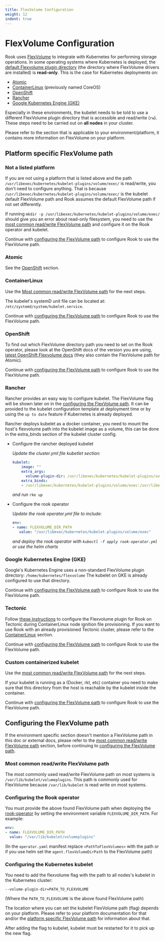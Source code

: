 ```yaml
---
title: FlexVolume Configuration
weight: 12
indent: true
---
```

# FlexVolume Configuration
Rook uses [FlexVolume](https://github.com/kubernetes/community/blob/master/contributors/devel/flexvolume.md) to integrate with Kubernetes for performing storage operations. In some operating systems where Kubernetes is deployed, the [default Flexvolume plugin directory](https://github.com/kubernetes/community/blob/master/contributors/devel/flexvolume.md#prerequisites) (the directory where FlexVolume drivers are installed) is **read-only**.
This is the case for Kubernetes deployments on:

* [Atomic](https://www.projectatomic.io/)
* [ContainerLinux](https://coreos.com/os/docs/latest/) (previously named CoreOS)
* [OpenShift](https://www.openshift.com/)
* [Rancher](http://rancher.com/)
* [Google Kubernetes Engine (GKE)](https://cloud.google.com/kubernetes-engine/)

Especially in these environments, the kubelet needs to be told to use a different FlexVolume plugin directory that is accessible and read/write (`rw`).
These steps need to be carried out on **all nodes** in your cluster.

Please refer to the section that is applicable to your environment/platform, it contains more information on FlexVolume on your platform.

## Platform specific FlexVolume path
### Not a listed platform
If you are not using a platform that is listed above and the path `/usr/libexec/kubernetes/kubelet-plugins/volume/exec/` is read/write, you don't need to configure anything.
That is because `/usr/libexec/kubernetes/kubelet-plugins/volume/exec/` is the kubelet default FlexVolume path and Rook assumes the default FlexVolume path if not set differently.

If running `mkdir -p /usr/libexec/kubernetes/kubelet-plugins/volume/exec/` should give you an error about read-only filesystem, you need to use the [most common read/write FlexVolume path](#most-common-readwrite-flexvolume-path) and configure it on the Rook operator and kubelet.

Continue with [configuring the FlexVolume path](#configuring-the-flexvolume-path) to configure Rook to use the FlexVolume path.

### Atomic
See the [OpenShift](#openshift) section.

### ContainerLinux
Use the [Most common read/write FlexVolume path](#most-common-readwrite-flexvolume-path) for the next steps.

The kubelet's systemD unit file can be located at: `/etc/systemd/system/kubelet.service`.

Continue with [configuring the FlexVolume path](#configuring-the-flexvolume-path) to configure Rook to use the FlexVolume path.

### OpenShift
To find out which FlexVolume directory path you need to set on the Rook operator, please look at the OpenShift docs of the version you are using, [latest OpenShift Flexvolume docs](https://docs.openshift.org/latest/install_config/persistent_storage/persistent_storage_flex_volume.html#flexvolume-installation) (they also contain the FlexVolume path for Atomic).

Continue with [configuring the FlexVolume path](#configuring-the-flexvolume-path) to configure Rook to use the FlexVolume path.

### Rancher
Rancher provides an easy way to configure kubelet. The FlexVolume flag will be shown later on in the [configuring the FlexVolume path](#configuring-the-flexvolume-path).
It can be provided to the kubelet configuration template at deployment time or by using the `up to date` feature if Kubernetes is already deployed.

Rancher deploys kubelet as a docker container, you need to mount the host's flexvolume path into the kubelet image as a volume,
this can be done in the extra_binds section of the kubelet cluster config.

* Configure the rancher deployed kubelet

    *Update the cluster.yml file kubetlet section:*

    ```yaml
    kubelet:
        image: ""
        extra_args:
          volume-plugin-dir: /usr/libexec/kubernetes/kubelet-plugins/volume/exec
        extra_binds:
        - /usr/libexec/kubernetes/kubelet-plugins/volume/exec:/usr/libexec/kubernetes/kubelet-plugins/volume/exec
    ```

    *and run* ```rke up```

* Configure the rook operator

    *Update the rook operator.yml file to include:*

    ```yaml
    env:
    - name: FLEXVOLUME_DIR_PATH
       value: "/usr/libexec/kubernetes/kubelet-plugins/volume/exec"
    ```

    *and deploy the rook operator with ```kubectl -f apply rook-operator.yml``` or use the helm charts*


### Google Kubernetes Engine (GKE)
Google's Kubernetes Engine uses a non-standard FlexVolume plugin directory: `/home/kubernetes/flexvolume`
The kubelet on GKE is already configured to use that directory. 

Continue with [configuring the FlexVolume path](#configuring-the-flexvolume-path) to configure Rook to use the FlexVolume path.

### Tectonic
Follow [these instructions](tectonic.md) to configure the Flexvolume plugin for Rook on Tectonic during ContainerLinux node ignition file provisioning.
If you want to use Rook with an already provisioned Tectonic cluster, please refer to the [ContainerLinux](#containerlinux) section.

Continue with [configuring the FlexVolume path](#configuring-the-flexvolume-path) to configure Rook to use the FlexVolume path.

### Custom containerized kubelet
Use the [most common read/write FlexVolume path](#most-common-readwrite-flexvolume-path) for the next steps.

If your kubelet is running as a (Docker, rkt, etc) container you need to make sure that this directory from the host is reachable by the kubelet inside the container.

Continue with [configuring the FlexVolume path](#configuring-the-flexvolume-path) to configure Rook to use the FlexVolume path.

## Configuring the FlexVolume path
If the environment specific section doesn't mention a FlexVolume path in this doc or external docs, please refer to the [most common read/write FlexVolume path](#most-common-readwrite-flexvolume-path) section, before continuing to [configuring the FlexVolume path](#configuring-the-flexvolume-path).

### Most common read/write FlexVolume path
The most commonly used read/write FlexVolume path on most systems is `/var/lib/kubelet/volumeplugins`.
This path is commonly used for FlexVolume because `/var/lib/kubelet` is read write on most systems.

### Configuring the Rook operator
You must provide the above found FlexVolume path when deploying the [rook-operator](https://github.com/rook/rook/blob/master/cluster/examples/kubernetes/ceph/operator.yaml) by setting the environment variable `FLEXVOLUME_DIR_PATH`.
For example:
```yaml
env:
- name: FLEXVOLUME_DIR_PATH
  value: "/var/lib/kubelet/volumeplugins"
```

(In the `operator.yaml` manifest replace `<PathToFlexVolumes>` with the path or if you use helm set the `agent.flexVolumeDirPath` to the FlexVolume path)

### Configuring the Kubernetes kubelet
You need to add the flexvolume flag with the path to all nodes's kubelet in the Kubernetes cluster:
```
--volume-plugin-dir=PATH_TO_FLEXVOLUME
```
(Where the `PATH_TO_FLEXVOLUME` is the above found FlexVolume path)

The location where you can set the kubelet FlexVolume path (flag) depends on your platform.
Please refer to your platform documentation for that and/or the [platform specific FlexVolume path](#platform-specific-flexvolume-path) for information about that.

After adding the flag to kubelet, kubelet must be restarted for it to pick up the new flag.
